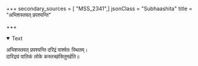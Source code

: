 +++
secondary_sources = [ "MSS_2341",]
jsonClass = "Subhaashita"
title = "अभिशस्तवत् प्रपश्यन्ति"

+++

<details open><summary>Text</summary>

अभिशस्तवत् प्रपश्यन्ति दरिद्रं पार्श्वतः स्थितम्।  
दारिद्र्यं पातिकं लोके कस्तच्छंसितुमर्हति॥
</details>

